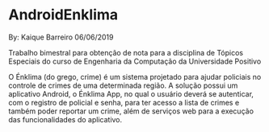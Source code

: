 # AndroidEnklima
By: Kaique Barreiro 06/06/2019

Trabalho bimestral para obtenção de nota para a disciplina de Tópicos Especiais do curso de Engenharia da Computação da Universidade Positivo

O Énklima (do grego, crime) é um sistema projetado para ajudar policiais no controle de crimes de uma determinada região. 
A solução possui um aplicativo Android, o Énklima App, no qual o usuário deverá se autenticar, com o registro de policial e senha, para ter acesso a lista de crimes  e  também  poder  reportar  um  crime, além de  serviços  web  para a execução  das funcionalidades do aplicativo.


